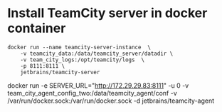 # Install TeamCity server in docker container
```
docker run --name teamcity-server-instance  \
    -v teamcity_data:/data/teamcity_server/datadir \
    -v team_city_logs:/opt/teamcity/logs  \
    -p 8111:8111 \
    jetbrains/teamcity-server
```


docker run -e SERVER_URL="http://172.29.29.83:8111"  -u 0 -v team_city_agent_config_two:/data/teamcity_agent/conf  -v /var/run/docker.sock:/var/run/docker.sock  -d jetbrains/teamcity-agent
